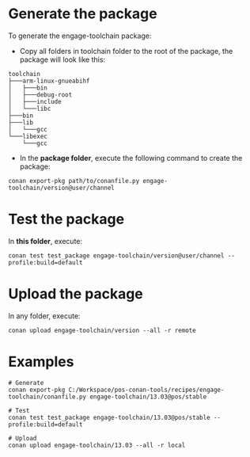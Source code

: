 # Generate the package

To generate the engage-toolchain package:

* Copy all folders in toolchain folder to the root of the package, the package will look like this:

```
toolchain
├───arm-linux-gnueabihf
│   ├───bin
│   ├───debug-root
│   ├───include
│   └───libc
├───bin
├───lib
│   └───gcc
└───libexec
    └───gcc
```

* In the **package folder**, execute the following command to create the package:

```
conan export-pkg path/to/conanfile.py engage-toolchain/version@user/channel
```

# Test the package

In **this folder**, execute:

```
conan test test_package engage-toolchain/version@user/channel --profile:build=default
```

# Upload the package

In any folder, execute:

```
conan upload engage-toolchain/version --all -r remote
```

# Examples

```
# Generate
conan export-pkg C:/Workspace/pos-conan-tools/recipes/engage-toolchain/conanfile.py engage-toolchain/13.03@pos/stable

# Test
conan test test_package engage-toolchain/13.03@pos/stable --profile:build=default

# Upload
conan upload engage-toolchain/13.03 --all -r local
```
